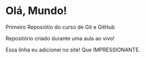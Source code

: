 # Olá, Mundo!
 Primeiro Reposiótio do curso de Git e GitHub

 Repositório criado durante uma aula ao vivo!
 
 Essa linha eu adicionei no site! Que IMPRESSIONANTE.